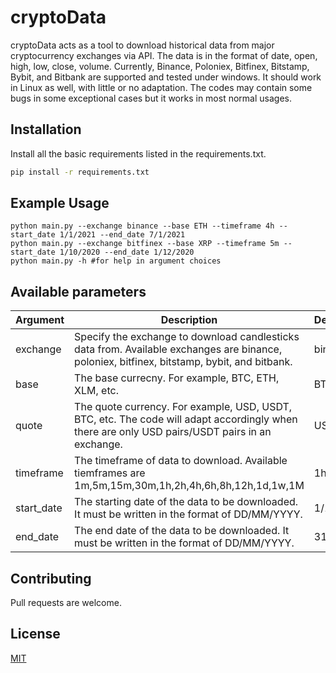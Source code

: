 
# cryptoData

cryptoData acts as a tool to download historical data from major cryptocurrency exchanges via API.
The data is in the format of date, open, high, low, close, volume.
Currently, Binance, Poloniex, Bitfinex, Bitstamp, Bybit, and Bitbank are supported and tested under windows. It should work in Linux as well, with little or no adaptation.
The codes may contain some bugs in some exceptional cases but it works in most normal usages.

## Installation
Install all the basic requirements listed in the requirements.txt.

```bash
pip install -r requirements.txt
```

## Example Usage

```
python main.py --exchange binance --base ETH --timeframe 4h --start_date 1/1/2021 --end_date 7/1/2021
python main.py --exchange bitfinex --base XRP --timeframe 5m --start_date 1/10/2020 --end_date 1/12/2020
python main.py -h #for help in argument choices
```
## Available parameters


| Argument | Description | Default&nbsp;value | Type |
| -------- | ----------- | ------------------ | ---- |
| exchange | Specify the exchange to download candlesticks data from. Available exchanges are binance, poloniex, bitfinex, bitstamp, bybit, and bitbank. | binance | str |
| base | The base currecny. For example, BTC, ETH, XLM, etc.  | BTC | str |
| quote | The quote currency. For example, USD, USDT, BTC, etc. The code will adapt accordingly when there are only USD pairs/USDT pairs in an exchange.| USD | str |
| timeframe | The timeframe of data to download. Available tiemframes are 1m,5m,15m,30m,1h,2h,4h,6h,8h,12h,1d,1w,1M | 1h | str |
| start_date | The starting date of the data to be downloaded. It must be written in the format of DD/MM/YYYY. | 1/1/2020 | str |
| end_date |  The end date of the data to be downloaded. It must be written in the format of DD/MM/YYYY. | 31/1/2020 | str |

## Contributing
Pull requests are welcome.

## License
[MIT](https://choosealicense.com/licenses/mit/)

